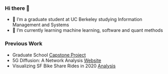 ### Hi there 👋


- 🔭 I’m a graduate student at UC Berkeley studying Information Management and Systems
- 🌱 I’m currently learning machine learning, software and quant methods 

### Previous Work
- Graduate School [Capstone Project](https://gjkls-mims.github.io/capstone-website/)
- 5G Diffusion: A Network Analysis [Website](https://kailinkoch.github.io/network-5G/)
- Visualizing SF Bike Share Rides in 2020 [Analysis](https://github.com/kailinkoch/baywheels-project/wiki/Insights-from-baywheels-project)
